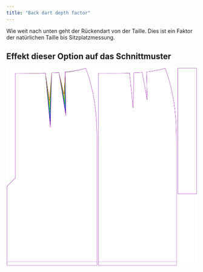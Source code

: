 ```yaml
---
title: "Back dart depth factor"
---
```


Wie weit nach unten geht der Rückendart von der Taille. Dies ist ein Faktor der natürlichen Taille bis Sitzplatzmessung.

## Effekt dieser Option auf das Schnittmuster

![Dieses Bild zeigt den Effekt dieser Option, indem es mehrere Varianten überlagert, die einen anderen Wert für diese Option haben](penelope_backdartdepthfactor_sample.svg "Effekt dieser Variable auf das Schnittmuster")
